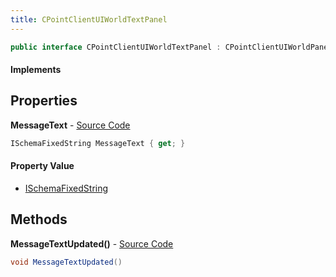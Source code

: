 ```yaml
---
title: CPointClientUIWorldTextPanel
---
```


```csharp
public interface CPointClientUIWorldTextPanel : CPointClientUIWorldPanel, CBaseClientUIEntity, CBaseModelEntity, CBaseEntity, CEntityInstance, ISchemaClass<CEntityInstance>, ISchemaClass<CBaseEntity>, ISchemaClass<CBaseModelEntity>, ISchemaClass<CBaseClientUIEntity>, ISchemaClass<CPointClientUIWorldPanel>, ISchemaClass<CPointClientUIWorldTextPanel>, ISchemaField, ISchemaClass, INativeHandle
```

#### Implements

## Properties

**MessageText** - [Source Code](https://github.com/swiftly-solution/swiftlys2/blob/master/managed/src/SwiftlyS2.Generated/Schemas/Interfaces/CPointClientUIWorldTextPanel.cs#L16)

```csharp
ISchemaFixedString MessageText { get; }
```

#### Property Value

- [ISchemaFixedString](/docs/api/shared/schemas/ischemafixedstring)

## Methods

**MessageTextUpdated()** - [Source Code](https://github.com/swiftly-solution/swiftlys2/blob/master/managed/src/SwiftlyS2.Generated/Schemas/Interfaces/CPointClientUIWorldTextPanel.cs#L18)

```csharp
void MessageTextUpdated()
```

